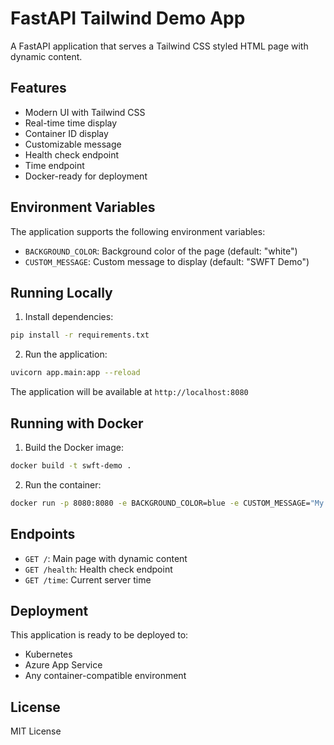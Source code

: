 # FastAPI Tailwind Demo App

A FastAPI application that serves a Tailwind CSS styled HTML page with dynamic content.

## Features

- Modern UI with Tailwind CSS
- Real-time time display
- Container ID display
- Customizable message
- Health check endpoint
- Time endpoint
- Docker-ready for deployment

## Environment Variables

The application supports the following environment variables:

- `BACKGROUND_COLOR`: Background color of the page (default: "white")
- `CUSTOM_MESSAGE`: Custom message to display (default: "SWFT Demo")

## Running Locally

1. Install dependencies:
```bash
pip install -r requirements.txt
```

2. Run the application:
```bash
uvicorn app.main:app --reload
```

The application will be available at `http://localhost:8080`

## Running with Docker

1. Build the Docker image:
```bash
docker build -t swft-demo .
```

2. Run the container:
```bash
docker run -p 8080:8080 -e BACKGROUND_COLOR=blue -e CUSTOM_MESSAGE="My Custom Message" swft-demo
```

## Endpoints

- `GET /`: Main page with dynamic content
- `GET /health`: Health check endpoint
- `GET /time`: Current server time

## Deployment

This application is ready to be deployed to:
- Kubernetes
- Azure App Service
- Any container-compatible environment

## License

MIT License
